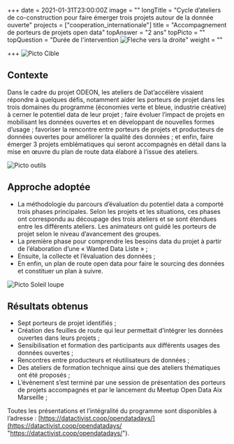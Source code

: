 +++
date = 2021-01-31T23:00:00Z
image = ""
longTitle = "Cycle d’ateliers de co-construction pour faire émerger trois projets autour de la donnée ouverte"
projects = ["cooperation_internationale"]
title = "Accompagnement de porteurs de projets open data"
topAnswer = "2 ans"
topPicto = ""
topQuestion = "Durée de l'intervention ![Fleche vers la droite](/images/white-dotted-arrow.svg)"
weight = ""

+++
![Picto Cible](/images/target.svg)

## Contexte

Dans le cadre du projet ODEON, les ateliers de Dat’accélère visaient répondre à quelques défis, notamment aider les porteurs de projet dans les trois domaines du programme (économies verte et bleue, industrie créative) à cerner le potentiel data de leur projet ; faire évoluer l’impact de projets en mobilisant les données ouvertes et en développant de nouvelles formes d’usage ; favoriser la rencontre entre porteurs de projets et producteurs de données ouvertes pour améliorer la qualité des données ; et enfin, faire émerger 3 projets emblématiques qui seront accompagnés en détail dans la mise en œuvre du plan de route data élaboré à l’issue des ateliers.

![Picto outils](/images/tools.svg)

## Approche adoptée

* La méthodologie du parcours d’évaluation du potentiel data a comporté trois phases principales. Selon les projets et les situations, ces phases ont correspondu au découpage des trois ateliers et se sont étendues entre les différents ateliers. Les animateurs ont guidé les porteurs de projet selon le niveau d’avancement des groupes.
* La première phase pour comprendre les besoins data du projet à partir de l’élaboration d’une « Wanted Data Liste » ;
* Ensuite, la collecte et l’évaluation des données ;
* En enfin, un plan de route open data pour faire le sourcing des données et constituer un plan à suivre.

![Picto Soleil loupe](/images/search-sun.svg)

## Résultats obtenus

* Sept porteurs de projet identifiés ;
* Création des feuilles de route qui leur permettait d’intégrer les données ouvertes dans leurs projets ;
* Sensibilisation et formation des participants aux différents usages des données ouvertes ;
* Rencontres entre producteurs et réutilisateurs de données ;
* Des ateliers de formation technique ainsi que des ateliers thématiques ont été proposés ;
* L’évènement s’est terminé par une session de présentation des porteurs de projets accompagnés et par le lancement du Meetup Open Data Aix Marseille ;

Toutes les présentations et l’intégralité du programme sont disponibles à l’adresse : [https://datactivist.coop/opendatadays/](https://datactivist.coop/opendatadays/ "https://datactivist.coop/opendatadays/").